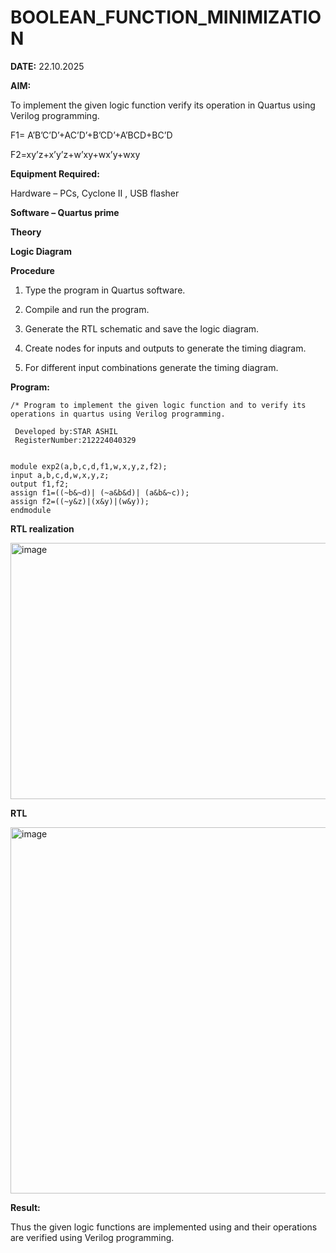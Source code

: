 # BOOLEAN_FUNCTION_MINIMIZATION

**DATE:** 22.10.2025

**AIM:**

To implement the given logic function verify its operation in Quartus using Verilog programming.

F1= A’B’C’D’+AC’D’+B’CD’+A’BCD+BC’D 

F2=xy’z+x’y’z+w’xy+wx’y+wxy

**Equipment Required:**

Hardware – PCs, Cyclone II , USB flasher

**Software – Quartus prime**

**Theory**

**Logic Diagram**

**Procedure**

1.	Type the program in Quartus software.

2.	Compile and run the program.

3.	Generate the RTL schematic and save the logic diagram.

4.	Create nodes for inputs and outputs to generate the timing diagram.

5.	For different input combinations generate the timing diagram.


**Program:**
```
/* Program to implement the given logic function and to verify its operations in quartus using Verilog programming. 

 Developed by:STAR ASHIL
 RegisterNumber:212224040329
```
```

module exp2(a,b,c,d,f1,w,x,y,z,f2);
input a,b,c,d,w,x,y,z;
output f1,f2;
assign f1=((~b&~d)| (~a&b&d)| (a&b&~c));
assign f2=((~y&z)|(x&y)|(w&y));
endmodule 
```

**RTL realization**

<img width="512" height="410" alt="image" src="https://github.com/user-attachments/assets/027a0976-886a-4274-ba9a-3fa0cafb0ea8" />


**RTL**

<img width="1005" height="586" alt="image" src="https://github.com/user-attachments/assets/b1ed9be3-6475-40ed-bb82-890855579dbd" />

**Result:**

Thus the given logic functions are implemented using and their operations are verified using Verilog programming.

